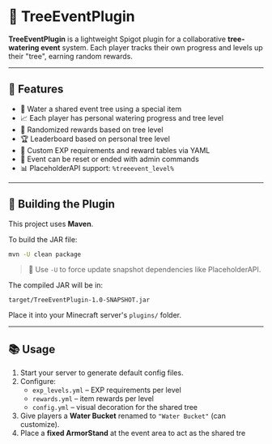 # 🌳 TreeEventPlugin

**TreeEventPlugin** is a lightweight Spigot plugin for a collaborative **tree-watering event** system. Each player tracks their own progress and levels up their "tree", earning random rewards.

---

## 🚀 Features

- 🌱 Water a shared event tree using a special item
- 📈 Each player has personal watering progress and tree level
- 🎁 Randomized rewards based on tree level
- 🏆 Leaderboard based on personal tree level
- 🧾 Custom EXP requirements and reward tables via YAML
- 🔄 Event can be reset or ended with admin commands
- 📊 PlaceholderAPI support: `%treeevent_level%`

---

## 🔧 Building the Plugin

This project uses **Maven**.

To build the JAR file:

```bash
mvn -U clean package
```

> 📝 Use `-U` to force update snapshot dependencies like PlaceholderAPI.

The compiled JAR will be in:

```
target/TreeEventPlugin-1.0-SNAPSHOT.jar
```

Place it into your Minecraft server's `plugins/` folder.

---

## 📚 Usage

1. Start your server to generate default config files.
2. Configure:
   - `exp_levels.yml` – EXP requirements per level
   - `rewards.yml` – item rewards per level
   - `config.yml` – visual decoration for the shared tree
3. Give players a **Water Bucket** renamed to `"Water Bucket"` (can customize).
4. Place a **fixed ArmorStand** at the event area to act as the shared tre
